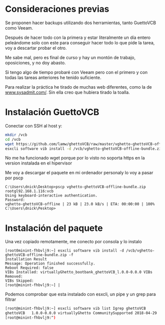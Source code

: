 # Consideraciones previas

Se proponen hacer backups utilizando dos herramientas, tanto GuettoVCB como Veeam.

Después de hacer todo con la primera y estar literalmente un día entero peleándome solo con este
para conseguir hacer todo lo que pide la tarea, voy a descartar probar el otro.

Me sabe mal, pero es final de curso y hay un montón de trabajo, oposiciones, y no doy abasto.

Si tengo algo de tiempo probaré con Veeam pero con el primero y con todas las tareas anteriores he tenido
suficiente.

Para realizar la práctica he tirado de muchas web diferentes, como la de www.sysadmit.com/. Sin ella
creo que hubiera tirado la toalla.

# Instalación GuettoVCB

Conectar con SSH al host y:

```bash
mkdir /vcb
cd /vcb
wget https://github.com/lamw/ghettoVCB/raw/master/vghetto-ghettoVCB-offline-bundle.zip\
esxcli software vib install -d /vcb/vghetto-ghettoVCB-offline-bundle.zip –f
```
No me ha funcionado wget porque por lo visto no soporta https en la version instalada en el hipervisor

Me voy a descargar el paquete en mi ordenador personaly lo voy a pasar por pscp

```console
C:\Users\dnick\Desktop>pscp vghetto-ghettoVCB-offline-bundle.zip rootgl92.168.1.116:vcb 
Using keyboard-interactive authentication.
Password:
vghetto-ghettoVCB-offline | 23 kB |	23.0 kB/s | ETA: 00:00:00 | 100%
C:\Users\dnick\Pesktop>
```
# Instalación del paquete

Una vez copiado remotamente, me conecto por consola y lo instalo

```console
[root0minint-fhbvlj9:~] esxcli software vib install -d /vcb/vghetto-ghettoVCB-offline-bundle.zip -f 
Installation Result
Message: Operation finished successfully.
Reboot Required: false
VIBs Installed: virtuallyGhetto_bootbank_ghettoVCB_l.0.0-0.0.0 VIBs Removed:
VIBs Skipped:
[root@minint-fhbvlj9:~] |
```
Podemos comprobar que esta instalado con esxcli, un pipe y un grep
para filtrar

```bash
[root@minint-fhbvlj9:~] esxcli software vib list Igrep ghettoVCB
ghettoVCB	1.0.0-0.0.0	virtuallyGhetto CommunitySupported 2018-04-29
[root@minint-fhbvlj9:^) 
```
